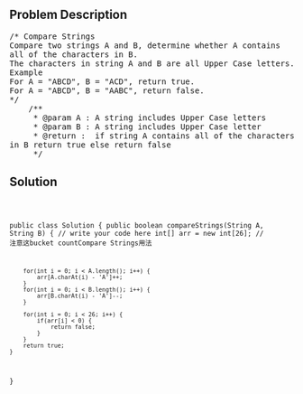 <!--
<style>
  body { font-family: Arial, sans-serif; }
  .container { max-width: 100%; margin: 0 auto; padding: 10px; }
  .comment-block { max-width: 30%; background-color: #f9f9f9; padding: 10px; border-left: 5px solid #ccc; overflow-wrap: break-word; white-space: pre-wrap; }
  .code-block { background-color: #f4f4f4; padding: 10px; border: 1px solid #ddd; overflow-wrap: break-word; white-space: pre-wrap; }
</style>
-->

<div class='container'>
<h2>Problem Description</h2>
<div class='comment-block'>
<pre>
/* Compare Strings
Compare two strings A and B, determine whether A contains
all of the characters in B.
The characters in string A and B are all Upper Case letters.
Example
For A = "ABCD", B = "ACD", return true.
For A = "ABCD", B = "AABC", return false.
*/
    /**
     * @param A : A string includes Upper Case letters
     * @param B : A string includes Upper Case letter
     * @return :  if string A contains all of the characters
in B return true else return false
     */
</pre>
</div>

<h2>Solution</h2>
<div class='code-block'>
<pre><code class='language-java'>

public class Solution {
    public boolean compareStrings(String A, String B) {
        // write your code here
        int[] arr = new int[26]; // 注意这bucket countCompare Strings用法
        
        for(int i = 0; i < A.length(); i++) {
            arr[A.charAt(i) - 'A']++;
        }
        for(int i = 0; i < B.length(); i++) {
            arr[B.charAt(i) - 'A']--;
        }
        
        for(int i = 0; i < 26; i++) {
            if(arr[i] < 0) {
                return false;
            }
        }
        return true;
    }
}</code></pre>
</div>
</div>
